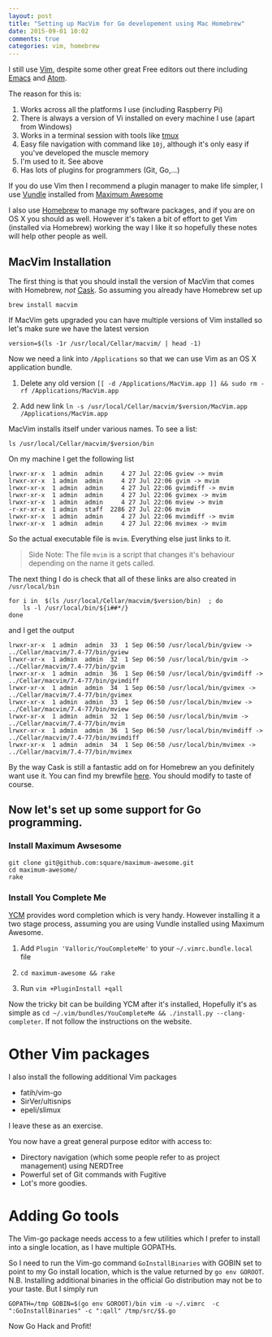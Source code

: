 ```yaml
---
layout: post
title: "Setting up MacVim for Go developement using Mac Homebrew"
date: 2015-09-01 10:02
comments: true
categories: vim, homebrew
---
```


I still use [Vim](http://www.vim.org/), despite some other great Free editors out there including [Emacs](https://www.gnu.org/software/emacs/) and [Atom](https://atom.io/).

The reason for this is:

1. Works across all the platforms I use (including Raspberry Pi)
1. There is always a version of Vi installed on every machine I use (apart from Windows)
1. Works in a terminal session with tools like [tmux](https://tmux.github.io/)
1. Easy file navigation with command like `10j`, although it's only easy if you've developed the muscle memory
1. I'm used to it. See above
1. Has lots of plugins for programmers (Git, Go,...)

If you do use Vim then I recommend a plugin manager to make life simpler, I use [Vundle](https://github.com/VundleVim/Vundle.vim) installed from [Maximum Awesome](https://github.com/square/maximum-awesome)

I also use [Homebrew](http://brew.sh/) to manage my software packages, and if you are on OS X you should as well.  However it's taken a bit of effort to get Vim (installed via Homebrew) working the way I like it so hopefully these notes will help other people as well.

## MacVim Installation

The first thing is that you should install the version of MacVim that comes with Homebrew, _not_ [Cask](http://caskroom.io/). So assuming you already have Homebrew set up

`brew install macvim`

If MacVim gets upgraded you can have multiple versions of Vim installed
so let's make sure we have the latest version

`version=$(ls -1r /usr/local/Cellar/macvim/ | head -1)`

Now we need a link into `/Applications` so that we can use Vim as an OS X application bundle.

1. Delete any old version
  `[[ -d /Applications/MacVim.app ]] && sudo rm -rf /Applications/MacVim.app`

2. Add new link
  `ln -s /usr/local/Cellar/macvim/$version/MacVim.app /Applications/MacVim.app`

MacVim installs itself under various names. To see a list:

`ls /usr/local/Cellar/macvim/$version/bin`

On my machine I get the following list

```
lrwxr-xr-x  1 admin  admin     4 27 Jul 22:06 gview -> mvim
lrwxr-xr-x  1 admin  admin     4 27 Jul 22:06 gvim -> mvim
lrwxr-xr-x  1 admin  admin     4 27 Jul 22:06 gvimdiff -> mvim
lrwxr-xr-x  1 admin  admin     4 27 Jul 22:06 gvimex -> mvim
lrwxr-xr-x  1 admin  admin     4 27 Jul 22:06 mview -> mvim
-r-xr-xr-x  1 admin  staff  2286 27 Jul 22:06 mvim
lrwxr-xr-x  1 admin  admin     4 27 Jul 22:06 mvimdiff -> mvim
lrwxr-xr-x  1 admin  admin     4 27 Jul 22:06 mvimex -> mvim
```

So the actual executable file is `mvim`. Everything else just links to it.

> Side Note: The file `mvim` is a script that changes it's behaviour depending on the
> name it gets called.

The next thing I do is check that all of these links are also created in `/usr/local/bin`

```
for i in  $(ls /usr/local/Cellar/macvim/$version/bin)  ; do
    ls -l /usr/local/bin/${i##*/}
done
```

and I get the output

```
lrwxr-xr-x  1 admin  admin  33  1 Sep 06:50 /usr/local/bin/gview -> ../Cellar/macvim/7.4-77/bin/gview
lrwxr-xr-x  1 admin  admin  32  1 Sep 06:50 /usr/local/bin/gvim -> ../Cellar/macvim/7.4-77/bin/gvim
lrwxr-xr-x  1 admin  admin  36  1 Sep 06:50 /usr/local/bin/gvimdiff -> ../Cellar/macvim/7.4-77/bin/gvimdiff
lrwxr-xr-x  1 admin  admin  34  1 Sep 06:50 /usr/local/bin/gvimex -> ../Cellar/macvim/7.4-77/bin/gvimex
lrwxr-xr-x  1 admin  admin  33  1 Sep 06:50 /usr/local/bin/mview -> ../Cellar/macvim/7.4-77/bin/mview
lrwxr-xr-x  1 admin  admin  32  1 Sep 06:50 /usr/local/bin/mvim -> ../Cellar/macvim/7.4-77/bin/mvim
lrwxr-xr-x  1 admin  admin  36  1 Sep 06:50 /usr/local/bin/mvimdiff -> ../Cellar/macvim/7.4-77/bin/mvimdiff
lrwxr-xr-x  1 admin  admin  34  1 Sep 06:50 /usr/local/bin/mvimex -> ../Cellar/macvim/7.4-77/bin/mvimex
```

By the way Cask is still a fantastic add on for Homebrew an you definitely want use it. You can find my brewfile [here](https://github.com/alecthegeek/brewFile/blob/master/Brewfile).  You should modify to taste of course.

## Now let's set up some support for Go programming.

### Install Maximum Awsesome

```
git clone git@github.com:square/maximum-awesome.git
cd maximum-awesome/
rake
```

### Install You Complete Me

[YCM](https://valloric.github.io/YouCompleteMe/) provides word completion which is very handy.  However installing it a two stage process, assuming you are using Vundle installed using Maximum Awesome.

1. Add  `Plugin 'Valloric/YouCompleteMe'` to your `~/.vimrc.bundle.local` file

1. `cd maximum-awesome && rake`

1. Run `vim +PluginInstall +qall`

Now the tricky bit can be building YCM after it's installed, Hopefully it's as simple as `cd ~/.vim/bundles/YouCompleteMe && ./install.py --clang-completer`. If not follow the instructions on the website.

# Other Vim packages

I also install the following additional Vim packages

* fatih/vim-go
* SirVer/ultisnips
* epeli/slimux

I leave these as an exercise.

You now have a great general purpose editor with access to:

* Directory navigation (which some people refer to as project management) using NERDTree
* Powerful set of Git commands with Fugitive
* Lot's more goodies.

# Adding Go tools

The Vim-go package needs access to a few utilities which I prefer to install into a single location, as I have multiple GOPATHs.

So I need to run the Vim-go command `GoInstallBinaries` with GOBIN set to point to my Go install location, which is the value returned by `go env GOROOT`. N.B. Installing additional binaries in the official Go distribution may not be to your taste. But I simply run

`GOPATH=/tmp GOBIN=$(go env GOROOT)/bin vim -u ~/.vimrc  -c ":GoInstallBinaries" -c ":qall" /tmp/src/$$.go`

Now Go Hack and Profit!
